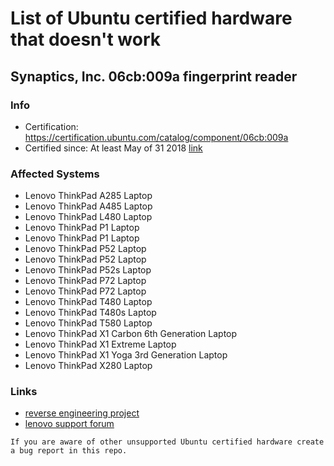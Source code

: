 # List of Ubuntu certified hardware that doesn't work

## Synaptics, Inc. 06cb:009a fingerprint reader
### Info
- Certification: https://certification.ubuntu.com/catalog/component/06cb:009a
- Certified since: At least May of 31 2018 [link](https://web.archive.org/web/20180331081129/https://certification.ubuntu.com/hardware/201801-26056/)
### Affected Systems
- Lenovo ThinkPad A285 Laptop
- Lenovo ThinkPad A485 Laptop
- Lenovo ThinkPad L480 Laptop
- Lenovo ThinkPad P1 Laptop
- Lenovo ThinkPad P1 Laptop
- Lenovo ThinkPad P52 Laptop
- Lenovo ThinkPad P52 Laptop
- Lenovo ThinkPad P52s Laptop
- Lenovo ThinkPad P72 Laptop
- Lenovo ThinkPad P72 Laptop
- Lenovo ThinkPad T480 Laptop
- Lenovo ThinkPad T480s Laptop
- Lenovo ThinkPad T580 Laptop
- Lenovo ThinkPad X1 Carbon 6th Generation Laptop
- Lenovo ThinkPad X1 Extreme Laptop
- Lenovo ThinkPad X1 Yoga 3rd Generation Laptop
- Lenovo ThinkPad X280 Laptop
### Links
- [reverse engineering project](https://github.com/nmikhailov/Validity90/issues/34)
- [lenovo support forum](https://forums.lenovo.com/t5/Other-Linux-Discussions/Linux-on-T495/m-p/4474320#M13440)



```If you are aware of other unsupported Ubuntu certified hardware create a bug report in this repo.```
